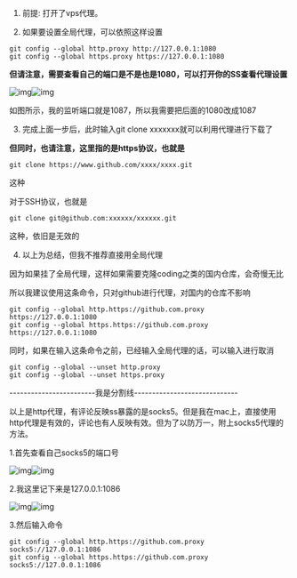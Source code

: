 1. 前提: 打开了vps代理。

2. 如果要设置全局代理，可以依照这样设置

```text
git config --global http.proxy http://127.0.0.1:1080
git config --global https.proxy https://127.0.0.1:1080
```

**但请注意，需要查看自己的端口是不是也是1080，可以打开你的SS查看代理设置**

![img](https://pic2.zhimg.com/50/v2-1d5b863661c5fbce60ed104752ddda4e_hd.jpg)![img](https://pic2.zhimg.com/80/v2-1d5b863661c5fbce60ed104752ddda4e_1440w.jpg)

如图所示，我的监听端口就是1087，所以我需要把后面的1080改成1087

3. 完成上面一步后，此时输入git clone xxxxxxx就可以利用代理进行下载了

**但同时，也请注意，这里指的是https协议，也就是**

```text
git clone https://www.github.com/xxxx/xxxx.git
```

这种

对于SSH协议，也就是

```text
git clone git@github.com:xxxxxx/xxxxxx.git
```

这种，依旧是无效的

4. 以上为总结，但我不推荐直接用全局代理

因为如果挂了全局代理，这样如果需要克隆coding之类的国内仓库，会奇慢无比

所以我建议使用这条命令，只对github进行代理，对国内的仓库不影响

```text
git config --global http.https://github.com.proxy https://127.0.0.1:1080
git config --global https.https://github.com.proxy https://127.0.0.1:1080
```

同时，如果在输入这条命令之前，已经输入全局代理的话，可以输入进行取消

```text
git config --global --unset http.proxy
git config --global --unset https.proxy
```



------------------------我是分割线-----------------------------

以上是http代理，有评论反映ss暴露的是socks5。但是我在mac上，直接使用http代理是有效的，评论也有人反映有效。但为了以防万一，附上socks5代理的方法。

1.首先查看自己socks5的端口号



![img](https://pic4.zhimg.com/50/v2-602f596434a3e19e708c225f457e9283_hd.jpg)![img](https://pic4.zhimg.com/80/v2-602f596434a3e19e708c225f457e9283_1440w.jpg)

2.我这里记下来是127.0.0.1:1086

![img](https://pic1.zhimg.com/50/v2-8b2c6525c1ec8de284062da5cf85d01a_hd.jpg)![img](https://pic1.zhimg.com/80/v2-8b2c6525c1ec8de284062da5cf85d01a_1440w.jpg)

3.然后输入命令

```text
git config --global http.https://github.com.proxy socks5://127.0.0.1:1086
git config --global https.https://github.com.proxy socks5://127.0.0.1:1086 
```